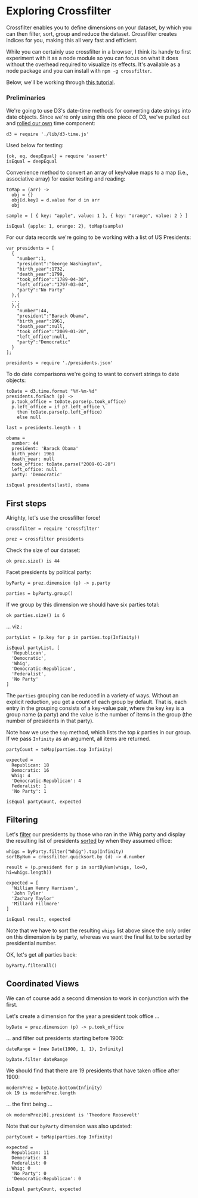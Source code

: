 # Exploring Crossfilter

Crossfilter enables you to define dimensions on your dataset, by which you can then filter, sort, group and reduce the dataset. Crossfilter creates indices for you, making this all very fast and efficient.

While you can certainly use crossfilter in a browser, I think its handy to
first experiment with it as a node module so you can focus on what it does
without the overhead required to visualize its effects. It's available as a
node package and you can install with `npm -g crossfilter`.  

Below, we'll be working through [this tutorial](http://eng.wealthfront.com/2012/09/explore-your-multivariate-data-with-crossfilter.html).


### Preliminaries

We're going to use D3's date-time methods for converting date strings into date
objects.  Since we're only using this one piece of D3, we've pulled out and
[rolled our own](http://bl.ocks.org/7393907) time component:

    d3 = require './lib/d3-time.js'

Used below for testing:

    {ok, eq, deepEqual} = require 'assert'
    isEqual = deepEqual

Convenience method to convert an array of key/value maps to a map (i.e.,
associative array) for easier testing and reading:

    toMap = (arr) ->
      obj = {}
      obj[d.key] = d.value for d in arr
      obj

    sample = [ { key: "apple", value: 1 }, { key: "orange", value: 2 } ]

    isEqual {apple: 1, orange: 2}, toMap(sample)

For our data records we're going to be working with a list of US Presidents:

```
var presidents = [
  {
    "number":1,
    "president":"George Washington",
    "birth_year":1732,
    "death_year":1799,
    "took_office":"1789-04-30",
    "left_office":"1797-03-04",
    "party":"No Party"
  },{
  ...
  },{
    "number":44,
    "president":"Barack Obama",
    "birth_year":1961,
    "death_year":null,
    "took_office":"2009-01-20",
    "left_office":null,
    "party":"Democratic"
  }
];
```

    presidents = require './presidents.json'

To do date comparisons we're going to want to convert strings to date objects:

    toDate = d3.time.format "%Y-%m-%d"
    presidents.forEach (p) -> 
      p.took_office = toDate.parse(p.took_office)
      p.left_office = if p?.left_office \
        then toDate.parse(p.left_office) 
        else null

    last = presidents.length - 1

    obama = 
      number: 44
      president: 'Barack Obama'
      birth_year: 1961
      death_year: null
      took_office: toDate.parse("2009-01-20")
      left_office: null
      party: 'Democratic'

    isEqual presidents[last], obama


## First steps

Alrighty, let's use the crossfilter force! 

    crossfilter = require 'crossfilter'

    prez = crossfilter presidents

Check the size of our dataset:

    ok prez.size() is 44

Facet presidents by political party:

    byParty = prez.dimension (p) -> p.party

    parties = byParty.group()

If we group by this dimension we should have six parties total:

    ok parties.size() is 6

... viz.:

    partyList = (p.key for p in parties.top(Infinity))

    isEqual partyList, [ 
      'Republican',
      'Democratic',
      'Whig',
      'Democratic-Republican',
      'Federalist',
      'No Party' 
    ]

The `parties` grouping can be reduced in a variety of ways. Without an
explicit reduction, you get a count of each group by default. That is, each entry in the grouping consists of a key-value pair, where the key key is a group name (a party) and the value is the number of items in the group (the number of presidents in that party).

Note how we use the `top` method, which lists the top *k* parties in our group.  If we pass `Infinity` as an argument, all items are returned.

    partyCount = toMap(parties.top Infinity)

    expected = 
      Republican: 18
      Democratic: 16
      Whig: 4
      'Democratic-Republican': 4
      Federalist: 1
      'No Party': 1

    isEqual partyCount, expected


## Filtering

Let's [filter](https://github.com/square/crossfilter/wiki/API-Reference#wiki-dimension_filter) our presidents by those who ran in the Whig party and display the resulting list of presidents [sorted](https://github.com/square/crossfilter/wiki/API-Reference#wiki-quicksort_by) by when they assumed office:

    whigs = byParty.filter("Whig").top(Infinity)
    sortByNum = crossfilter.quicksort.by (d) -> d.number

    result = (p.president for p in sortByNum(whigs, lo=0, hi=whigs.length))

    expected = [ 
      'William Henry Harrison',
      'John Tyler'
      'Zachary Taylor'
      'Millard Fillmore'
    ]

    isEqual result, expected

Note that we have to sort the resulting `whigs` list above since the only order on this dimension is by party, whereas we want the final list to be sorted by
presidential number.

OK, let's get all parties back:

    byParty.filterAll()


## Coordinated Views

We can of course add a second dimension to work in conjunction with the first.

Let's create a dimension for the year a president took office ...

    byDate = prez.dimension (p) -> p.took_office

... and filter out presidents starting before 1900:

    dateRange = [new Date(1900, 1, 1), Infinity]

    byDate.filter dateRange

We should find that there are 19 presidents that have taken office after 1900:

    modernPrez = byDate.bottom(Infinity)
    ok 19 is modernPrez.length

... the first being ...

    ok modernPrez[0].president is 'Theodore Roosevelt'

Note that our `byParty` dimension was also updated: 

    partyCount = toMap(parties.top Infinity)

    expected = 
      Republican: 11
      Democratic: 8
      Federalist: 0
      Whig: 0
      'No Party': 0
      'Democratic-Republican': 0

    isEqual partyCount, expected
